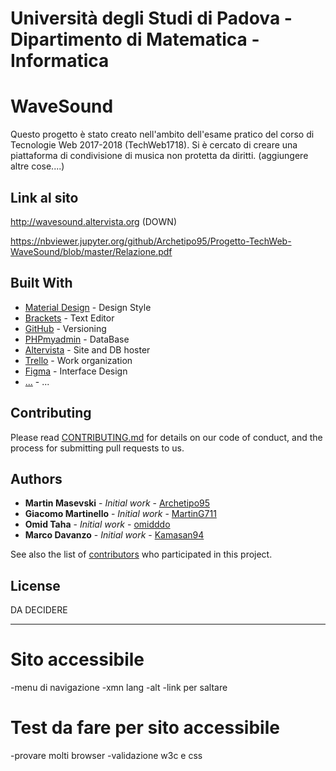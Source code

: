 # Università degli Studi di Padova - Dipartimento di Matematica - Informatica


# WaveSound 

Questo progetto è stato creato nell'ambito dell'esame pratico del corso di Tecnologie Web 2017-2018 (TechWeb1718). Si è cercato di creare una piattaforma di condivisione di musica non protetta da diritti. (aggiungere altre cose....)

## Link al sito

http://wavesound.altervista.org (DOWN)

https://nbviewer.jupyter.org/github/Archetipo95/Progetto-TechWeb-WaveSound/blob/master/Relazione.pdf

## Built With

* [Material Design](https://material.io/guidelines/) - Design Style
* [Brackets](http://brackets.io/) - Text Editor
* [GitHub](https://github.com) - Versioning
* [PHPmyadmin]() - DataBase
* [Altervista]() - Site and DB hoster
* [Trello]() - Work organization
* [Figma]() - Interface Design
* [...]() - ...

## Contributing

Please read [CONTRIBUTING.md](https://gist.github.com/PurpleBooth/b24679402957c63ec426) for details on our code of conduct, and the process for submitting pull requests to us.

## Authors

* **Martin Masevski** - *Initial work* - [Archetipo95](https://github.com/Archetipo95)
* **Giacomo Martinello** - *Initial work* - [MartinG711](https://github.com/MartinG711)
* **Omid Taha** - *Initial work* - [omidddo](https://github.com/omidddo)
* **Marco Davanzo** - *Initial work* - [Kamasan94](https://github.com/Kamasan94)

See also the list of [contributors](https://github.com/Archetipo95/TechWeb1718/graphs/contributors) who participated in this project.

## License

DA DECIDERE


-------------------------------------
# Sito accessibile
-menu di navigazione
-xmn lang
-alt
-link per saltare

# Test da fare per sito accessibile
-provare molti browser
-validazione w3c e css

